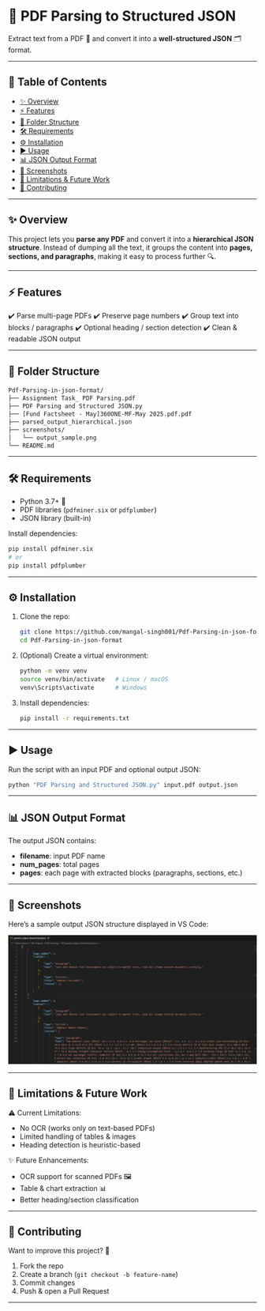 # 📄 PDF Parsing to Structured JSON

Extract text from a PDF 📑 and convert it into a **well-structured JSON** 🗂️ format.

---

## 📌 Table of Contents

* [✨ Overview](#-overview)
* [⚡ Features](#-features)
* [📂 Folder Structure](#-folder-structure)
* [🛠️ Requirements](#️-requirements)
* [⚙️ Installation](#-installation)
* [▶️ Usage](#️-usage)
* [📊 JSON Output Format](#-json-output-format)
* [📸 Screenshots](#-screenshots)
* [🔮 Limitations & Future Work](#-limitations--future-work)
* [🤝 Contributing](#-contributing)

---

## ✨ Overview

This project lets you **parse any PDF** and convert it into a **hierarchical JSON structure**.
Instead of dumping all the text, it groups the content into **pages, sections, and paragraphs**, making it easy to process further 🔍.

---

## ⚡ Features

✔️ Parse multi-page PDFs
✔️ Preserve page numbers
✔️ Group text into blocks / paragraphs
✔️ Optional heading / section detection
✔️ Clean & readable JSON output

---

## 📂 Folder Structure

```
Pdf-Parsing-in-json-format/
├── Assignment Task_ PDF Parsing.pdf
├── PDF Parsing and Structured JSON.py
├── [Fund Factsheet - May]360ONE-MF-May 2025.pdf.pdf
├── parsed_output_hierarchical.json
├── screenshots/
│   └── output_sample.png
└── README.md
```

---

## 🛠️ Requirements

* Python 3.7+ 🐍
* PDF libraries (`pdfminer.six` or `pdfplumber`)
* JSON library (built-in)

Install dependencies:

```bash
pip install pdfminer.six
# or
pip install pdfplumber
```

---

## ⚙️ Installation

1. Clone the repo:

   ```bash
   git clone https://github.com/mangal-singh001/Pdf-Parsing-in-json-format.git
   cd Pdf-Parsing-in-json-format
   ```

2. (Optional) Create a virtual environment:

   ```bash
   python -m venv venv
   source venv/bin/activate   # Linux / macOS  
   venv\Scripts\activate      # Windows
   ```

3. Install dependencies:

   ```bash
   pip install -r requirements.txt
   ```

---

## ▶️ Usage

Run the script with an input PDF and optional output JSON:

```bash
python "PDF Parsing and Structured JSON.py" input.pdf output.json
```

---

## 📊 JSON Output Format

The output JSON contains:

* **filename**: input PDF name
* **num_pages**: total pages
* **pages**: each page with extracted blocks (paragraphs, sections, etc.)

---

## 📸 Screenshots

Here’s a sample output JSON structure displayed in VS Code:

![Parsed JSON Output](screenshots/output_sample.png)

---

## 🔮 Limitations & Future Work

⚠️ Current Limitations:

* No OCR (works only on text-based PDFs)
* Limited handling of tables & images
* Heading detection is heuristic-based

✨ Future Enhancements:

* OCR support for scanned PDFs 🖼️
* Table & chart extraction 📊
* Better heading/section classification

---

## 🤝 Contributing

Want to improve this project? 🙌

1. Fork the repo
2. Create a branch (`git checkout -b feature-name`)
3. Commit changes
4. Push & open a Pull Request

---
